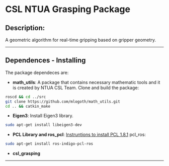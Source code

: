 # CSL NTUA Grasping Package

## Description:
A geometric algorithm for real-time gripping based on gripper geometry.
________________________________________________________________________________________________________________
## Dependences - Installing
The package dependeces are:

* **math_utils**:
A package that contains necessary mathematic tools and it is created by NTUA CSL Team.
Clone and build the package:
```sh
roscd && cd ../src
git clone https://github.com/mlogoth/math_utils.git
cd .. && catkin_make
```

* **Eigen3**:
Install Eigen3 library. 
```sh
sudo apt-get install libeigen3-dev
```

* **PCL Library and ros_pcl**:
[Instruntions to install PCL 1.8.1](https://github.com/hsean/Capstone-44-Object-Segmentation/wiki/PCL-1.8:-Ubuntu-14.04-Installation-Guide)
pcl_ros:
```sh
sudo apt-get install ros-indigo-pcl-ros
```
* **csl_grasping**

________________________________________________________________________________________________________________
